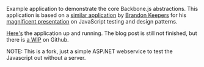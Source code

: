 Example application to demonstrate the core Backbone.js abstractions.
This application is based on a
[similar application](https://github.com/bkeepers/monologue) by
[Brandon Keepers](http://opensoul.org/) for his
[magnificent presentation](http://opensoul.org/blog/archives/2012/05/16/the-plight-of-pinocchio/)
on JavaScript testing and design patterns.

[Here's](http://monologue-js.herokuapp.com/) the application up and
running. The blog post is still not finished, but there is
[a WIP](https://github.com/kjbekkelund/writings/blob/master/understanding-backbone.md)
on Github.

NOTE: This is a fork, just a simple ASP.NET webservice to test the Javascript out without a server.